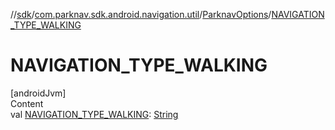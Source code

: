 //[sdk](../../../index.md)/[com.parknav.sdk.android.navigation.util](../index.md)/[ParknavOptions](index.md)/[NAVIGATION_TYPE_WALKING](-n-a-v-i-g-a-t-i-o-n_-t-y-p-e_-w-a-l-k-i-n-g.md)



# NAVIGATION_TYPE_WALKING  
[androidJvm]  
Content  
val [NAVIGATION_TYPE_WALKING](-n-a-v-i-g-a-t-i-o-n_-t-y-p-e_-w-a-l-k-i-n-g.md): [String](https://developer.android.com/reference/kotlin/java/lang/String.html)  



